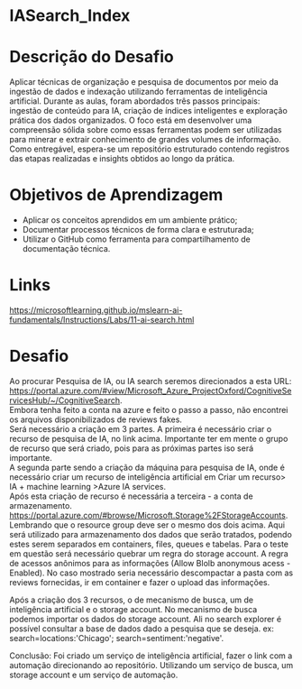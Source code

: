 # IASearch_Index

# Descrição do Desafio
Aplicar técnicas de organização e pesquisa de documentos por meio da ingestão de dados e indexação utilizando ferramentas de inteligência artificial. Durante as aulas, foram abordados três passos principais: ingestão de conteúdo para IA, criação de índices inteligentes e exploração prática dos dados organizados. O foco está em desenvolver uma compreensão sólida sobre como essas ferramentas podem ser utilizadas para minerar e extrair conhecimento de grandes volumes de informação. Como entregável, espera-se um repositório estruturado contendo registros das etapas realizadas e insights obtidos ao longo da prática.

# Objetivos de Aprendizagem 
- Aplicar os conceitos aprendidos em um ambiente prático;  
- Documentar processos técnicos de forma clara e estruturada;   
- Utilizar o GitHub como ferramenta para compartilhamento de documentação técnica.   

# Links
https://microsoftlearning.github.io/mslearn-ai-fundamentals/Instructions/Labs/11-ai-search.html

# Desafio
Ao procurar Pesquisa de IA, ou IA search seremos direcionados a esta URL: https://portal.azure.com/#view/Microsoft_Azure_ProjectOxford/CognitiveServicesHub/~/CognitiveSearch.  
Embora tenha feito a conta na azure e feito o passo a passo, não encontrei os arquivos disponibilizados de reviews fakes.  
Será necessário a criação em 3 partes. A primeira é necessário criar o recurso de pesquisa de IA, no link acima. Importante ter em mente o grupo de recurso que será criado, pois para as próximas partes iso será importante.    
A segunda parte sendo a criação da máquina para pesquisa de IA, onde é necessário criar um recurso de inteligência artificial em Criar um recurso> IA + machine learning >Azure IA services.  
Após esta criação de recurso é necessária a terceira - a conta de armazenamento. https://portal.azure.com/#browse/Microsoft.Storage%2FStorageAccounts. Lembrando que o resource group deve ser o mesmo dos dois acima. Aqui será utilizado para armazenamento dos dados que serão tratados, podendo estes serem separados em containers, files, queues e tabelas.  Para o teste em questão será necessário quebrar um regra do storage account. A regra de acessos anônimos para as informações (Allow Blolb anonymous acess - Enabled). No caso mostrado seria necessário descompactar a pasta com as reviews fornecidas, ir em container e fazer o upload das informações.  

Após a criação dos 3 recursos, o de mecanismo de busca, um de inteligência artificial e o storage account. No mecanismo de busca podemos importar os dados do storage account. Ali no search explorer é possível consultar a base de dados dado a pesquisa que se deseja. ex: search=locations:'Chicago'; search=sentiment:'negative'.  

Conclusão: Foi criado um serviço de inteligência artificial, fazer o link com a automação direcionando ao repositório. Utilizando um serviço de busca, um storage account e um serviço de automação.


